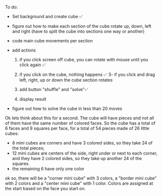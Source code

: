 To do: 

- Set background and create cube ✅
- figure out how to make each section of the cube rotate up, down, left and right (have to split the cube into sections one way or another)

- code main cube movements per section

- add actions 
    1. if you click screen off cube, you can rotate with mouse until you click again ✅
    2. if you click on the cube, nothing happens ✅
    3- if you click and drag left, right, up or down the cube section rotates

    4. add button "shuffle" and "solve"✅
    5. display result 

- figure out how to solve the cube in less than 20 moves

Ok lets think about this for a second. 
The cube will have pieces and not all of them have the same number of colored faces. 
So the cube has a total of 6 faces and 9 squares per face, for a total of 54 pieces made of 26 little cubes: 
- 8 mini cubes are corners and have 3 colored sides, so they take 24 of the total pieces;
- 12 mini cubes are centers of the side, right under or next to each corner, and they have 2 colored sides, so they take up another 24 of the squares. 
- the remaining 6 have only one color

ok so, there will be a "corner mini cube" with 3 colors, a "border mini cube" with 2 colors and a "center mini cube" with 1 color. 
Colors are assigned at the start based on the face you start on. 

